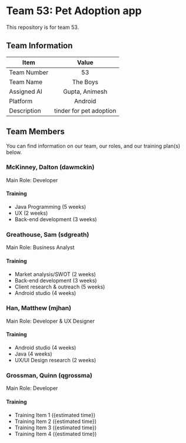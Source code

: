 # Team 53: Pet Adoption app
This repository is for team 53.

## Team Information

| Item        | Value           |
| ------------- |:-------------:|
| Team Number | 53 |
| Team Name | The Boys |
| Assigned AI | Gupta, Animesh |
| Platform | Android |
| Description | tinder for pet adoption |

## Team Members
You can find information on our team, our roles, and our training 
plan(s) below.

### McKinney, Dalton (dawmckin)
Main Role: Developer

#### Training
- Java Programming (5 weeks)
- UX (2 weeks)
- Back-end development (3 weeks)

### Greathouse, Sam (sdgreath)
Main Role: Business Analyst

#### Training
- Market analysis/SWOT (2 weeks)
- Back-end development (3 weeks)
- Client research & outreach (5 weeks)
- Android studio (4 weeks)

### Han, Matthew (mjhan)
Main Role: Developer & UX Designer

#### Training
- Android studio (4 weeks)
- Java (4 weeks)
- UX/UI Design research (2 weeks)

### Grossman, Quinn (qgrossma)
Main Role: Developer

#### Training
- Training Item 1 ({estimated time})
- Training Item 2 ({estimated time})
- Training Item 3 ({estimated time})
- Training Item 4 ({estimated time})

